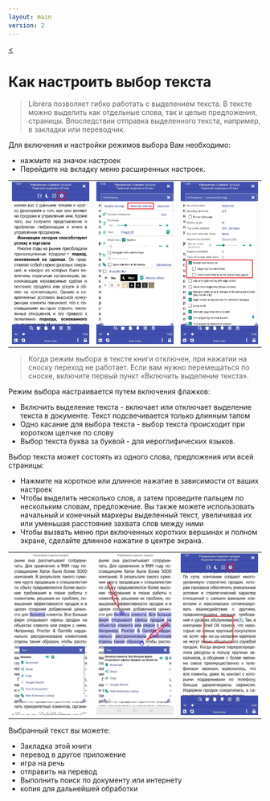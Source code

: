 ```yaml
---
layout: main
version: 2
---
```

[<](/wiki/faq/ru)

# Как настроить выбор текста

> Librera позволяет гибко работать с выделением текста. В тексте можно выделить как отдельные слова, так и целые предложения, страницы.
Впоследствии отправка выделенного текста, например, в закладки или переводчик.

Для включения и настройки режимов выбора Вам необходимо:
* нажмите на значок настроек
* Перейдите на вкладку меню расширенных настроек.



||||
|-|-|-|
|![](1.jpg)|![](2.jpg)|![](3.jpg)|

> Когда режим выбора в тексте книги отключен, при нажатии на сноску переход не работает. Если вам нужно перемещаться по сноске, включите первый пункт «Включить выделение текста».


Режим выбора настраивается путем включения флажков:
* Включить выделение текста - включает или отключает выделение текста в документе. Текст подсвечивается только длинным тапом
* Одно касание для выбора текста - выбор текста происходит при коротком щелчке по слову
* Выбор текста буква за буквой - для иероглифических языков.

Выбор текста может состоять из одного слова, предложения или всей страницы:
* Нажмите на короткое или длинное нажатие в зависимости от ваших настроек
* Чтобы выделить несколько слов, а затем проведите пальцем по нескольким словам, предложение. Вы также можете использовать начальный и конечный маркеры
выделенный текст, увеличивая их или уменьшая расстояние захвата слов между ними
* Чтобы вызвать меню при включенных коротких вершинах и полном экране, сделайте длинное нажатие в центре экрана.

||||
|-|-|-|
|![](4.jpg)|![](5.jpg)|![](6.jpg)|


Выбранный текст вы можете:
* Закладка этой книги
* перевод в другое приложение
* игра на речь
* отправить на перевод
* Выполнить поиск по документу или интернету
* копия для дальнейшей обработки

